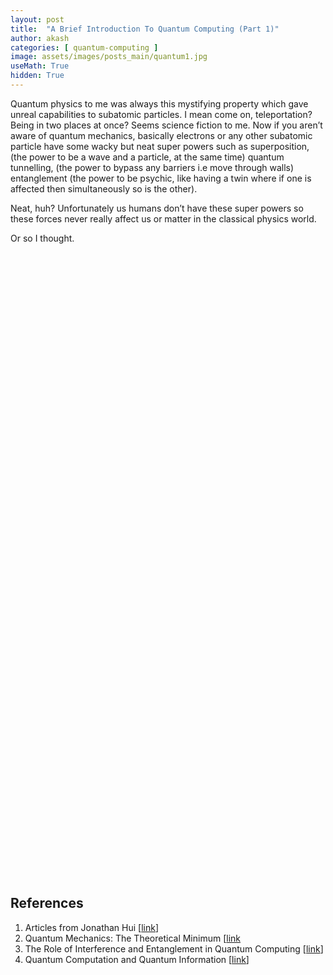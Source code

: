 ```yaml
---
layout: post
title:  "A Brief Introduction To Quantum Computing (Part 1)"
author: akash
categories: [ quantum-computing ]
image: assets/images/posts_main/quantum1.jpg
useMath: True
hidden: True
---
```


Quantum physics to me was always this mystifying property which gave unreal capabilities to subatomic particles.
I mean come on, teleportation? Being in two places at once? Seems science fiction to me. Now if you aren’t aware of quantum mechanics, basically electrons or any other subatomic particle have some wacky but neat super powers such as superposition, (the power to be a wave and a particle, at the same time) quantum tunnelling, (the power to bypass any barriers i.e move through walls) entanglement (the power to be psychic, like having a twin where if one is affected then simultaneously so is the other).

Neat, huh? Unfortunately us humans don’t have these super powers so these forces never really affect us or matter in the classical physics world.

Or so I thought.

<embed data="{{ site.url }}/{{ site.baseurl }}/assets/pdfs/Quantum_Computation_(Part_1).pdf" type="application/pdf" width="100%" height="1000"></embed>

## References

1. Articles from Jonathan Hui [[link](https://www.mustythoughts.com/resources.html)]
2. Quantum Mechanics: The Theoretical Minimum [[link](https://3lib.net/dl/5156427/94f98c)
3. The Role of Interference and Entanglement in Quantum Computing [[link](http://pages.cs.wisc.edu/~dieter/Papers/vangael-thesis.pdf)]
4. Quantum Computation and Quantum Information  [[link](https://3lib.net/dl/1285150/5a7ec6)]

